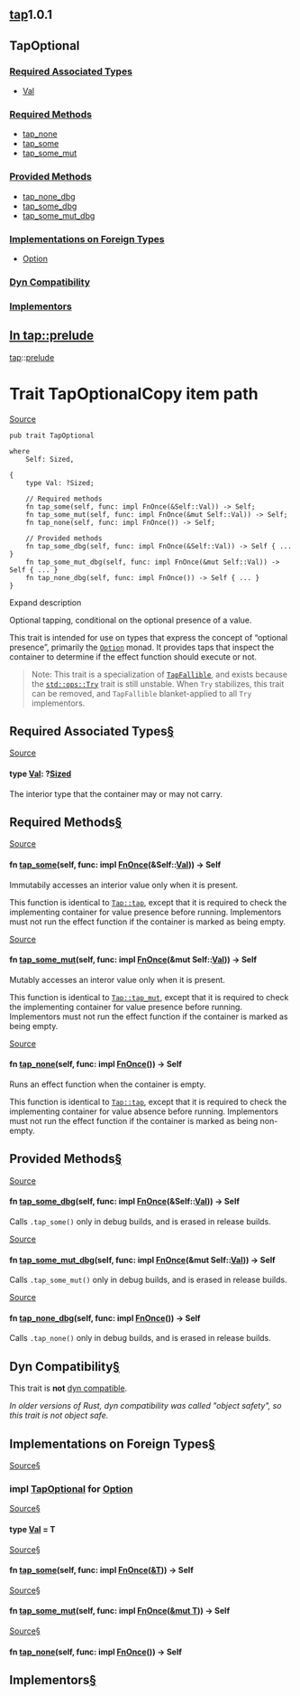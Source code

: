 ## [tap](../../tap/index.html)1.0.1

## TapOptional

### [Required Associated Types](#required-associated-types)

* [Val](#associatedtype.Val "Val")

### [Required Methods](#required-methods)

* [tap\_none](#tymethod.tap_none "tap_none")
* [tap\_some](#tymethod.tap_some "tap_some")
* [tap\_some\_mut](#tymethod.tap_some_mut "tap_some_mut")

### [Provided Methods](#provided-methods)

* [tap\_none\_dbg](#method.tap_none_dbg "tap_none_dbg")
* [tap\_some\_dbg](#method.tap_some_dbg "tap_some_dbg")
* [tap\_some\_mut\_dbg](#method.tap_some_mut_dbg "tap_some_mut_dbg")

### [Implementations on Foreign Types](#foreign-impls)

* [Option<T>](#impl-TapOptional-for-Option%3CT%3E "Option<T>")

### [Dyn Compatibility](#dyn-compatibility)

### [Implementors](#implementors)

## [In tap::prelude](index.html)

[tap](../index.html)::[prelude](index.html)

# Trait TapOptionalCopy item path

[Source](../../src/tap/tap.rs.html#346-415)

```
pub trait TapOptional

where
    Self: Sized,

{
    type Val: ?Sized;

    // Required methods
    fn tap_some(self, func: impl FnOnce(&Self::Val)) -> Self;
    fn tap_some_mut(self, func: impl FnOnce(&mut Self::Val)) -> Self;
    fn tap_none(self, func: impl FnOnce()) -> Self;

    // Provided methods
    fn tap_some_dbg(self, func: impl FnOnce(&Self::Val)) -> Self { ... }
    fn tap_some_mut_dbg(self, func: impl FnOnce(&mut Self::Val)) -> Self { ... }
    fn tap_none_dbg(self, func: impl FnOnce()) -> Self { ... }
}
```

Expand description

Optional tapping, conditional on the optional presence of a value.

This trait is intended for use on types that express the concept of “optional
presence”, primarily the [`Option`](https://doc.rust-lang.org/std/option/enum.Option.html) monad. It provides taps that inspect the
container to determine if the effect function should execute or not.

> Note: This trait is a specialization of [`TapFallible`](trait.TapFallible.html), and exists because
> the [`std::ops::Try`](https://doc.rust-lang.org/std/ops/trait.Try.html) trait is still unstable. When `Try` stabilizes, this
> trait can be removed, and `TapFallible` blanket-applied to all `Try`
> implementors.

## Required Associated Types[§](#required-associated-types)

[Source](../../src/tap/tap.rs.html#351)

#### type [Val](#associatedtype.Val): ?[Sized](https://doc.rust-lang.org/nightly/core/marker/trait.Sized.html "trait core::marker::Sized")

The interior type that the container may or may not carry.

## Required Methods[§](#required-methods)

[Source](../../src/tap/tap.rs.html#361)

#### fn [tap\_some](#tymethod.tap_some)(self, func: impl [FnOnce](https://doc.rust-lang.org/nightly/core/ops/function/trait.FnOnce.html "trait core::ops::function::FnOnce")(&Self::[Val](../trait.TapOptional.html#associatedtype.Val "type tap::TapOptional::Val"))) -> Self

Immutabily accesses an interior value only when it is present.

This function is identical to [`Tap::tap`](trait.Tap.html#method.tap), except that it is required
to check the implementing container for value presence before running.
Implementors must not run the effect function if the container is marked
as being empty.

[Source](../../src/tap/tap.rs.html#371)

#### fn [tap\_some\_mut](#tymethod.tap_some_mut)(self, func: impl [FnOnce](https://doc.rust-lang.org/nightly/core/ops/function/trait.FnOnce.html "trait core::ops::function::FnOnce")(&mut Self::[Val](../trait.TapOptional.html#associatedtype.Val "type tap::TapOptional::Val"))) -> Self

Mutably accesses an interor value only when it is present.

This function is identical to [`Tap::tap_mut`](trait.Tap.html#method.tap_mut), except that it is
required to check the implementing container for value presence before
running. Implementors must not run the effect function if the container
is marked as being empty.

[Source](../../src/tap/tap.rs.html#381)

#### fn [tap\_none](#tymethod.tap_none)(self, func: impl [FnOnce](https://doc.rust-lang.org/nightly/core/ops/function/trait.FnOnce.html "trait core::ops::function::FnOnce")()) -> Self

Runs an effect function when the container is empty.

This function is identical to [`Tap::tap`](trait.Tap.html#method.tap), except that it is required
to check the implementing container for value absence before running.
Implementors must not run the effect function if the container is marked
as being non-empty.

## Provided Methods[§](#provided-methods)

[Source](../../src/tap/tap.rs.html#386-392)

#### fn [tap\_some\_dbg](#method.tap_some_dbg)(self, func: impl [FnOnce](https://doc.rust-lang.org/nightly/core/ops/function/trait.FnOnce.html "trait core::ops::function::FnOnce")(&Self::[Val](../trait.TapOptional.html#associatedtype.Val "type tap::TapOptional::Val"))) -> Self

Calls `.tap_some()` only in debug builds, and is erased in release
builds.

[Source](../../src/tap/tap.rs.html#397-403)

#### fn [tap\_some\_mut\_dbg](#method.tap_some_mut_dbg)(self, func: impl [FnOnce](https://doc.rust-lang.org/nightly/core/ops/function/trait.FnOnce.html "trait core::ops::function::FnOnce")(&mut Self::[Val](../trait.TapOptional.html#associatedtype.Val "type tap::TapOptional::Val"))) -> Self

Calls `.tap_some_mut()` only in debug builds, and is erased in release
builds.

[Source](../../src/tap/tap.rs.html#408-414)

#### fn [tap\_none\_dbg](#method.tap_none_dbg)(self, func: impl [FnOnce](https://doc.rust-lang.org/nightly/core/ops/function/trait.FnOnce.html "trait core::ops::function::FnOnce")()) -> Self

Calls `.tap_none()` only in debug builds, and is erased in release
builds.

## Dyn Compatibility[§](#dyn-compatibility)

This trait is **not** [dyn compatible](https://doc.rust-lang.org/nightly/reference/items/traits.html#dyn-compatibility).

*In older versions of Rust, dyn compatibility was called "object safety", so this trait is not object safe.*

## Implementations on Foreign Types[§](#foreign-impls)

[Source](../../src/tap/tap.rs.html#417-443)[§](#impl-TapOptional-for-Option%3CT%3E)

### impl<T> [TapOptional](../trait.TapOptional.html "trait tap::TapOptional") for [Option](https://doc.rust-lang.org/nightly/core/option/enum.Option.html "enum core::option::Option")<T>

[Source](../../src/tap/tap.rs.html#418)[§](#associatedtype.Val-1)

#### type [Val](#associatedtype.Val) = T

[Source](../../src/tap/tap.rs.html#421-426)[§](#method.tap_some)

#### fn [tap\_some](#tymethod.tap_some)(self, func: impl [FnOnce](https://doc.rust-lang.org/nightly/core/ops/function/trait.FnOnce.html "trait core::ops::function::FnOnce")([&T](https://doc.rust-lang.org/nightly/core/primitive.reference.html))) -> Self

[Source](../../src/tap/tap.rs.html#429-434)[§](#method.tap_some_mut)

#### fn [tap\_some\_mut](#tymethod.tap_some_mut)(self, func: impl [FnOnce](https://doc.rust-lang.org/nightly/core/ops/function/trait.FnOnce.html "trait core::ops::function::FnOnce")([&mut T](https://doc.rust-lang.org/nightly/core/primitive.reference.html))) -> Self

[Source](../../src/tap/tap.rs.html#437-442)[§](#method.tap_none)

#### fn [tap\_none](#tymethod.tap_none)(self, func: impl [FnOnce](https://doc.rust-lang.org/nightly/core/ops/function/trait.FnOnce.html "trait core::ops::function::FnOnce")()) -> Self

## Implementors[§](#implementors)